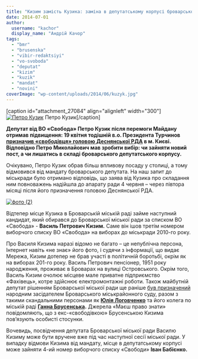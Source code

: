 ```yaml
---
title: "Кизим замість Кузика: заміна в депутатському корпусі броварської міськради"
date: 2014-07-01
author: 
  username: "kachor"
  display_name: "Андрій Качор"
tags: 
  - "bmr"
  - "brusenska"
  - "vibir-redaktsiyi"
  - "vo-svoboda"
  - "deputat"
  - "kizim"
  - "kuzik"
  - "mandat"
  - "novini"
coverImage: "wp-content/uploads/2014/06/kuzyk.jpg"
---
```


\[caption id="attachment\_27084" align="alignleft" width="300"\][![Петро Кузик](https://mpz.brovary.org/wp-content/uploads/2014/06/139.jpg)](https://mpz.brovary.org/wp-content/uploads/2014/06/139.jpg) Петро Кузик\[/caption\]

**Депутат від ВО «Свобода» Петро Кузик після перемоги Майдану отримав підвищення: 19 квітня тодішній в.о. Президента Турчинов [призначив «свободівця» головою Деснянської РДА](http://www.president.gov.ua/documents/17438.html) в м. Києві. Відповідно Петро Миколайович мав зробити вибір: чи зайняти новий пост, а чи лишатись в складі броварського депутатського корпусу.**

Очікувано, Петро Кузик обрав більш впливову посаду у столиці, а тому відмовився від мандату броварського депутата. На наш запит до міськради було отримано відповідь, що заява від Кузика про складання ним повноважень надійшла до апарату ради 4 червня – через півтора місяці після його призначення головою Деснянської РДА.

[![фото (2)](https://mpz.brovary.org/wp-content/uploads/2014/06/foto-2.jpg)](https://mpz.brovary.org/wp-content/uploads/2014/06/foto-2.jpg)

Відтепер місце Кузика в Броварській міській раді займе наступний кандидат, який обирався до Броварської міської ради за списком ВО «Свобода» - **Василь Петрович Кизим.** Саме він ішов третім номером виборчого списку ВО «Свобода» на виборах до міськради 2010-го року.

Про Василя Кизима наразі відомо не багато – це непублічна персона, Інтернет навіть «не знає» його фото, і судячи з інформації, що видає Мережа, Кизим дотепер не брав участі в політичній боротьбі, окрім як на виборах 201-го року. Василь Петрович пенсіонер, 1951 року народження, проживає в Броварах на вулиці Островського. Окрім того, Василь Кизим очолює місцеве мале приватне підприємство «Фахівець», котре здійснює електромонтажні роботи. Також майбутній депутат рішенням Броварської міської ради ще раніше [був призначений](http://rizanenko.org/downloads/doc/9_sesia_BMR/37.pdf) народним засідателем Броварського міськрайонного суду, разом з такими скандальними персонами як [**Юлія Логовченко**](https://www.youtube.com/watch?v=3joGKV8wcoY) та його колега по міській раді **[Ганна Брусенська](https://mpz.brovary.org/u-brovarah-narodzhuyetsya-ponyattya-politichnoyi-vidpovidalnosti/).** Джерела «Маєш право знати» повідомляють, що з екс-«свободівкою» Брусенською Кизима пов’язують особисті стосунки.

Вочевидь, посвідчення депутата Броварської міської ради Василю Кизиму може бути вручене вже під час наступної сесії міської ради. У випадку відмови Кизима від мандату, місце в депутатському корпусі може зайняти 4-ий номер виборчого списку «Свободи» **Іван Бабієнко.**
